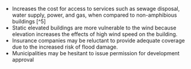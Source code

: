 - Increases the cost for access to services such as sewage disposal, water supply, power, and gas, when compared to non-amphibious buildings [^5]
- Static elevated buildings are more vulnerable to the wind because elevation increases the effects of high wind speed on the building.
- Insurance companies may be reluctant to provide adequate coverage due to the increased risk of flood damage. 
- Municipalities may be hesitant to issue permission for development approval
